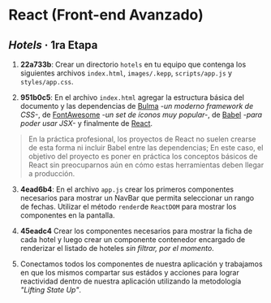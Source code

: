 # React (Front-end Avanzado)

## _Hotels_ · 1ra Etapa

1. __22a733b__: Crear un directorio `hotels` en tu equipo que contenga los siguientes archivos `index.html`, `images/.kepp`, `scripts/app.js` y `styles/app.css`.

2. __951b0c5__: En el archivo `index.html` agregar la estructura básica del documento y las dependencias de [Bulma](https://bulma.io) _-un moderno framework de CSS-_, de [FontAwesome](https://fontawesome.com) _-un set de íconos muy popular-_, de [Babel](https://babeljs.io) _-para poder usar JSX-_ y finalmente de [React](https://reactjs.org).

> En la práctica profesional, los proyectos de React no suelen crearse de esta forma ni incluir Babel entre las dependencias; En este caso, el objetivo del proyecto es poner en práctica los conceptos básicos de React sin preocuparnos aún en cómo estas herramientas deben llegar a producción.

3. __4ead6b4__: En el archivo `app.js` crear los primeros componentes necesarios para mostrar un NavBar que permita seleccionar un rango de fechas. Utilizar el método `render`de `ReactDOM` para mostrar los componentes en la pantalla.

4. __45eadc4__ Crear los componentes necesarios para mostrar la ficha de cada hotel y luego crear un componente contenedor encargado de renderizar el listado de hoteles _sin filtrar, por el momento_.

5. Conectamos todos los componentes de nuestra aplicación y trabajamos en que los mismos compartar sus estádos y acciones para lograr reactividad dentro de nuestra aplicación utilizando la metodología _"Lifting State Up"_.

